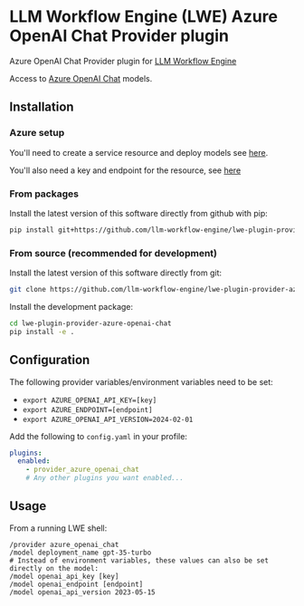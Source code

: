 # LLM Workflow Engine (LWE) Azure OpenAI Chat Provider plugin

Azure OpenAI Chat Provider plugin for [LLM Workflow Engine](https://github.com/llm-workflow-engine/llm-workflow-engine)

Access to [Azure OpenAI Chat](https://learn.microsoft.com/en-us/azure/ai-services/openai/concepts/models) models.

## Installation

### Azure setup

You'll need to create a service resource and deploy models see [here](https://learn.microsoft.com/en-us/azure/ai-services/openai/how-to/create-resource?pivots=web-portal).

You'll also need a key and endpoint for the resource, see [here](https://learn.microsoft.com/en-us/azure/ai-services/openai/chatgpt-quickstart?tabs=command-line&pivots=programming-language-python#retrieve-key-and-endpoint)

### From packages

Install the latest version of this software directly from github with pip:

```bash
pip install git+https://github.com/llm-workflow-engine/lwe-plugin-provider-azure-openai-chat
```

### From source (recommended for development)

Install the latest version of this software directly from git:

```bash
git clone https://github.com/llm-workflow-engine/lwe-plugin-provider-azure-openai-chat.git
```

Install the development package:

```bash
cd lwe-plugin-provider-azure-openai-chat
pip install -e .
```

## Configuration

The following provider variables/environment variables need to be set:

* `export AZURE_OPENAI_API_KEY=[key]`
* `export AZURE_ENDPOINT=[endpoint]`
* `export AZURE_OPENAI_API_VERSION=2024-02-01`

Add the following to `config.yaml` in your profile:

```yaml
plugins:
  enabled:
    - provider_azure_openai_chat
    # Any other plugins you want enabled...
```

## Usage

From a running LWE shell:

```
/provider azure_openai_chat
/model deployment_name gpt-35-turbo
# Instead of environment variables, these values can also be set directly on the model:
/model openai_api_key [key]
/model openai_endpoint [endpoint]
/model openai_api_version 2023-05-15
```
